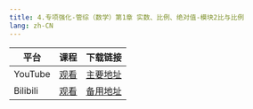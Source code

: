 ```yaml
---
title: 4.专项强化-管综（数学）第1章 实数、比例、绝对值-模块2比与比例
lang: zh-CN
---
```


| 平台       | 课程   | 下载链接                                          |
|----------|--------|-----------------------------------------------|
| YouTube  | [观看]() | [主要地址](https://www.123684.com/s/hINbTd-S0pg3) |
| Bilibili | [观看]() | [备用地址](https://www.123865.com/s/hINbTd-S0pg3) |


